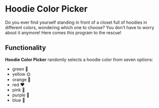 # Hoodie Color Picker

Do you ever find yourself standing in front of a closet full of hoodies in different colors, wondering which one to choose? You don't have to worry about it anymore! Here comes this program to the rescue!

## Functionality

<strong>Hoodie Color Picker</strong> randomly selects a hoodie color from seven options:

- green 🐸
- yellow 🌞
- orange 🏀
- red ❤️
- pink 🎀
- purple 🍇
- blue 🐳
